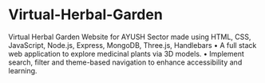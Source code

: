 # Virtual-Herbal-Garden
Virtual Herbal Garden Website for AYUSH Sector made using HTML, CSS, JavaScript, Node.js, Express, MongoDB, Three.js, Handlebars
• A full stack web application to explore medicinal plants via 3D models. 
• Implement search, filter and theme-based navigation to enhance accessibility and learning. 
